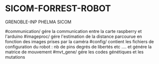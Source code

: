 # SICOM-FORREST-ROBOT
GRENOBLE-INP PHELMA SICOM

#communication/
	gére la communication entre la carte raspberry et l'arduino
#imageproc/
	gére l'estimation de la distance parcourue en fonction des images prises par la caméra
#config/
	contient les fichiers de configuration du robot :
		nb de pins
		degrés de libertés
		etc ....
	et génére la matrice de mouvement
#mvt_gene/
	gére les codes génétiques et les mutations
